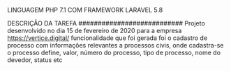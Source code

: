 

LINGUAGEM PHP 7.1 COM FRAMEWORK LARAVEL 5.8 

DESCRIÇÃO DA TAREFA 
###########################
Projeto desenvolvido no dia 15 de fevereiro de 2020 para a empresa https://vertice.digital/
funcionalidade que foi gerada foi o cadastro de processo com informações 
relevantes a processos civis, onde cadastra-se o processo define, valor, número do processo, tipo de processo, 
nome do devedor, status etc




